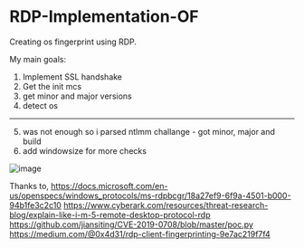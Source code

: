 # RDP-Implementation-OF
Creating os fingerprint using RDP.

My main goals:
1) Implement SSL handshake
2) Get the init mcs 
3) get minor and major versions
4) detect os
-----
5) was not enough so i parsed ntlmm challange - got minor, major and build
6) add windowsize for more checks


![image](https://user-images.githubusercontent.com/40568399/137641469-a0100d37-b088-46b0-9575-ce990f649168.png)







Thanks to,
https://docs.microsoft.com/en-us/openspecs/windows_protocols/ms-rdpbcgr/18a27ef9-6f9a-4501-b000-94b1fe3c2c10
https://www.cyberark.com/resources/threat-research-blog/explain-like-i-m-5-remote-desktop-protocol-rdp
https://github.com/jiansiting/CVE-2019-0708/blob/master/poc.py
https://medium.com/@0x4d31/rdp-client-fingerprinting-9e7ac219f7f4

